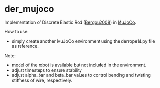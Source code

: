 # der_mujoco
Implementation of Discrete Elastic Rod ([Bergou2008](http://www.cs.columbia.edu/cg/pdfs/143-rods.pdf)) in [MuJoCo](https://mujoco.readthedocs.io/en/latest/overview.html).

How to use:
- simply create another MuJoCo environment using the derrope1d.py file as reference.

Note:
- model of the robot is available but not included in the environment.
- adjust timesteps to ensure stability
- adjust alpha_bar and beta_bar values to control bending and twisting stiffness of wire, respectively.
